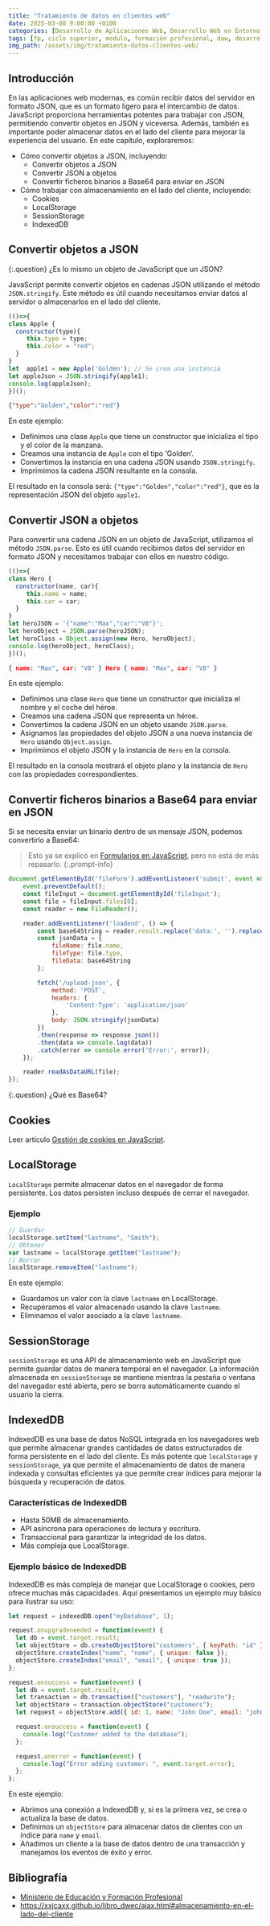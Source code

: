 ```yaml
---
title: "Tratamiento de datos en clientes web"
date: 2025-03-08 9:00:00 +0100
categories: [Desarrollo de Aplicaciones Web, Desarrollo Web en Entorno Cliente]
tags: [fp, ciclo superior, modulo, formación profesional, daw, desarrollo de aplicaciones web, desarrollo web en entorno cliente, dwec]
img_path: /assets/img/tratamiento-datos-clientes-web/
---
```


## Introducción

En las aplicaciones web modernas, es común recibir datos del servidor en formato JSON, que es un formato ligero para el intercambio de datos. JavaScript proporciona herramientas potentes para trabajar con JSON, permitiendo convertir objetos en JSON y viceversa. Además, también es importante poder almacenar datos en el lado del cliente para mejorar la experiencia del usuario. En este capítulo, exploraremos:

- Cómo convertir objetos a JSON, incluyendo:
  - Convertir objetos a JSON
  - Convertir JSON a objetos
  - Convertir ficheros binarios a Base64 para enviar en JSON
- Cómo trabajar con almacenamiento en el lado del cliente, incluyendo:
  - Cookies
  - LocalStorage
  - SessionStorage
  - IndexedDB

## Convertir objetos a JSON

{:.question}
¿Es lo mismo un objeto de JavaScript que un JSON?

JavaScript permite convertir objetos en cadenas JSON utilizando el método `JSON.stringify`. Este método es útil cuando necesitamos enviar datos al servidor o almacenarlos en el lado del cliente.

```javascript
(()=>{
class Apple {
  constructor(type){
     this.type = type;
     this.color = "red";
  }
}
let  apple1 = new Apple('Golden'); // Se crea una instancia
let appleJson = JSON.stringify(apple1);
console.log(appleJson);
})();
```

```json
{"type":"Golden","color":"red"}
```

En este ejemplo:

- Definimos una clase `Apple` que tiene un constructor que inicializa el tipo y el color de la manzana.
- Creamos una instancia de `Apple` con el tipo ‘Golden’.
- Convertimos la instancia en una cadena JSON usando `JSON.stringify`.
- Imprimimos la cadena JSON resultante en la consola.

El resultado en la consola será: `{"type":"Golden","color":"red"}`, que es la representación JSON del objeto `apple1`.

## Convertir JSON a objetos

Para convertir una cadena JSON en un objeto de JavaScript, utilizamos el método `JSON.parse`. Esto es útil cuando recibimos datos del servidor en formato JSON y necesitamos trabajar con ellos en nuestro código.

```javascript
(()=>{
class Hero {
  constructor(name, car){
     this.name = name;
     this.car = car;
  }
}
let heroJSON = '{"name":"Max","car":"V8"}';
let heroObject = JSON.parse(heroJSON);
let heroClass = Object.assign(new Hero, heroObject);
console.log(heroObject, heroClass);
})();
```

```json
{ name: "Max", car: "V8" } Hero { name: "Max", car: "V8" }
```

En este ejemplo:

- Definimos una clase `Hero` que tiene un constructor que inicializa el nombre y el coche del héroe.
- Creamos una cadena JSON que representa un héroe.
- Convertimos la cadena JSON en un objeto usando `JSON.parse`.
- Asignamos las propiedades del objeto JSON a una nueva instancia de `Hero` usando `Object.assign`.
- Imprimimos el objeto JSON y la instancia de `Hero` en la consola.

El resultado en la consola mostrará el objeto plano y la instancia de `Hero` con las propiedades correspondientes.

## Convertir ficheros binarios a Base64 para enviar en JSON

Si se necesita enviar un binario dentro de un mensaje JSON, podemos convertirlo a Base64:

> Esto ya se explicó en [Formularios en JavaScript](/posts/formularios-javascript/), pero no está de más repasarlo.
{:.prompt-info}

```javascript
document.getElementById('fileForm').addEventListener('submit', event => {
    event.preventDefault();
    const fileInput = document.getElementById('fileInput');
    const file = fileInput.files[0];
    const reader = new FileReader();

    reader.addEventListener('loadend', () => {
        const base64String = reader.result.replace('data:', '').replace(/^.+,/, '');
        const jsonData = {
            fileName: file.name,
            fileType: file.type,
            fileData: base64String
        };

        fetch('/upload-json', {
            method: 'POST',
            headers: {
                'Content-Type': 'application/json'
            },
            body: JSON.stringify(jsonData)
        })
        .then(response => response.json())
        .then(data => console.log(data))
        .catch(error => console.error('Error:', error));
    });

    reader.readAsDataURL(file);
});
```

{:.question}
¿Qué es Base64?

## Cookies

Leer artículo [Gestión de cookies en JavaScript](/posts/cookies/).

## LocalStorage

`LocalStorage` permite almacenar datos en el navegador de forma persistente. Los datos persisten incluso después de cerrar el navegador.

### Ejemplo

```javascript
// Guardar
localStorage.setItem("lastname", "Smith");
// Obtener
var lastname = localStorage.getItem("lastname");
// Borrar
localStorage.removeItem("lastname");
```

En este ejemplo:

- Guardamos un valor con la clave `lastname` en LocalStorage.
- Recuperamos el valor almacenado usando la clave `lastname`.
- Eliminamos el valor asociado a la clave `lastname`.

## SessionStorage

`sessionStorage` es una API de almacenamiento web en JavaScript que permite guardar datos de manera temporal en el navegador. La información almacenada en `sessionStorage` se mantiene mientras la pestaña o ventana del navegador esté abierta, pero se borra automáticamente cuando el usuario la cierra.

## IndexedDB

IndexedDB es una base de datos NoSQL integrada en los navegadores web que permite almacenar grandes cantidades de datos estructurados de forma persistente en el lado del cliente. Es más potente que `localStorage` y `sessionStorage`, ya que permite el almacenamiento de datos de manera indexada y consultas eficientes ya que permite crear índices para mejorar la búsqueda y recuperación de datos.

### Características de IndexedDB

- Hasta 50MB de almacenamiento.
- API asíncrona para operaciones de lectura y escritura.
- Transaccional para garantizar la integridad de los datos.
- Más compleja que LocalStorage.

### Ejemplo básico de IndexedDB

IndexedDB es más compleja de manejar que LocalStorage o cookies, pero ofrece muchas más capacidades. Aquí presentamos un ejemplo muy básico para ilustrar su uso:

```javascript
let request = indexedDB.open("myDatabase", 1);

request.onupgradeneeded = function(event) {
  let db = event.target.result;
  let objectStore = db.createObjectStore("customers", { keyPath: "id" });
  objectStore.createIndex("name", "name", { unique: false });
  objectStore.createIndex("email", "email", { unique: true });
};

request.onsuccess = function(event) {
  let db = event.target.result;
  let transaction = db.transaction(["customers"], "readwrite");
  let objectStore = transaction.objectStore("customers");
  let request = objectStore.add({ id: 1, name: "John Doe", email: "john.doe@example.com" });

  request.onsuccess = function(event) {
    console.log("Customer added to the database");
  };

  request.onerror = function(event) {
    console.log("Error adding customer: ", event.target.error);
  };
};
```

En este ejemplo:

- Abrimos una conexión a IndexedDB y, si es la primera vez, se crea o actualiza la base de datos.
- Definimos un `objectStore` para almacenar datos de clientes con un índice para `name` y `email`.
- Añadimos un cliente a la base de datos dentro de una transacción y manejamos los eventos de éxito y error.

## Bibliografía

- [Ministerio de Educación y Formación Profesional](https://www.educacionyfp.gob.es/portada.html)
- <https://xxjcaxx.github.io/libro_dwec/ajax.html#almacenamiento-en-el-lado-del-cliente>

